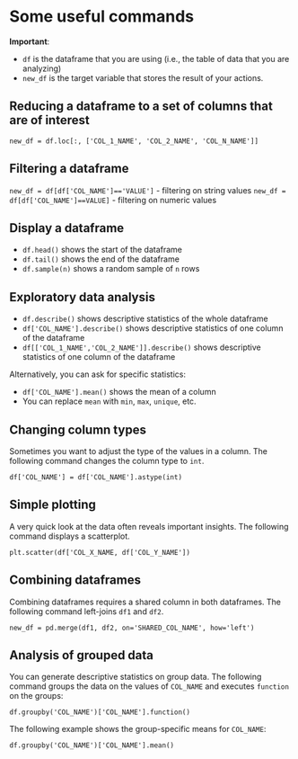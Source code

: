 # Some useful commands

**Important**: 
* `df` is the dataframe that you are using (i.e., the table of data that you are analyzing)
* `new_df` is the target variable that stores the result of your actions.

## Reducing a dataframe to a set of columns that are of interest
```
new_df = df.loc[:, ['COL_1_NAME', 'COL_2_NAME', 'COL_N_NAME']]
```

## Filtering a dataframe
`new_df = df[df['COL_NAME']=='VALUE']` - filtering on string values
`new_df = df[df['COL_NAME']==VALUE]` - filtering on numeric values


## Display a dataframe
* `df.head()` shows the start of the dataframe
* `df.tail()` shows the end of the dataframe
* `df.sample(n)` shows a random sample of `n` rows

## Exploratory data analysis
* `df.describe()` shows descriptive statistics of the whole dataframe
* `df['COL_NAME'].describe()` shows descriptive statistics of one column of the dataframe
* `df[['COL_1_NAME','COL_2_NAME']].describe()` shows descriptive statistics of one column of the dataframe

Alternatively, you can ask for specific statistics:
* `df['COL_NAME'].mean()` shows the mean of a column
* You can replace `mean` with `min`, `max`, `unique`, etc.

## Changing column types
Sometimes you want to adjust the type of the values in a column. The following command changes the column type to `int`.
```
df['COL_NAME'] = df['COL_NAME'].astype(int)
```

## Simple plotting
A very quick look at the data often reveals important insights. The following command displays a scatterplot.
```
plt.scatter(df['COL_X_NAME, df['COL_Y_NAME'])
```

## Combining dataframes
Combining dataframes requires a shared column in both dataframes. The following command left-joins `df1` and `df2`.
```
new_df = pd.merge(df1, df2, on='SHARED_COL_NAME', how='left')
```

## Analysis of grouped data
You can generate descriptive statistics on group data. The following command groups the data on the values of `COL_NAME` and executes `function` on the groups:
```
df.groupby('COL_NAME')['COL_NAME'].function()
```
The following example shows the group-specific means for `COL_NAME`:
```
df.groupby('COL_NAME')['COL_NAME'].mean()
```
